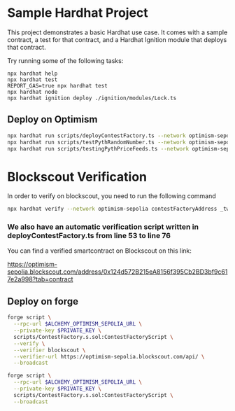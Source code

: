 # Sample Hardhat Project

This project demonstrates a basic Hardhat use case. It comes with a sample contract, a test for that contract, and a Hardhat Ignition module that deploys that contract.

Try running some of the following tasks:

```shell
npx hardhat help
npx hardhat test
REPORT_GAS=true npx hardhat test
npx hardhat node
npx hardhat ignition deploy ./ignition/modules/Lock.ts
```

## Deploy on Optimism 


```bash
npx hardhat run scripts/deployContestFactory.ts --network optimism-sepolia 
npx hardhat run scripts/testPythRandomNumber.ts --network optimism-sepolia
npx hardhat run scripts/testingPythPriceFeeds.ts --network optimism-sepolia
```

# Blockscout Verification

 In order to verify on blockscout, you need to run the following command

```bash
npx hardhat verify --network optimism-sepolia contestFactoryAddress _twitterAccountVerifierAddress _twitterProverAddress _entropyAddress _pythContract _myTokenAddress
```

### We also have an automatic verification script written in deployContestFactory.ts from line 53 to line 76

You can find a verified smartcontract on Blockscout on this link:

https://optimism-sepolia.blockscout.com/address/0x124d572B215eA8156f395Cb2BD3bf9c617e2a998?tab=contract



## Deploy on forge

```bash
forge script \
  --rpc-url $ALCHEMY_OPTIMISM_SEPOLIA_URL \
  --private-key $PRIVATE_KEY \
  scripts/ContestFactory.s.sol:ContestFactoryScript \
  --verify \
  --verifier blockscout \
  --verifier-url https://optimism-sepolia.blockscout.com/api/ \
  --broadcast
```

```bash
forge script \
  --rpc-url $ALCHEMY_OPTIMISM_SEPOLIA_URL \
  --private-key $PRIVATE_KEY \
  scripts/ContestFactory.s.sol:ContestFactoryScript \
  --broadcast
```
